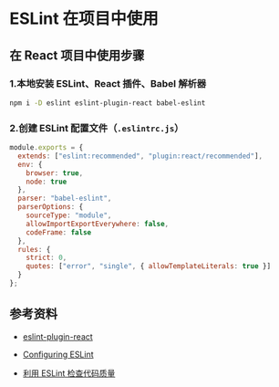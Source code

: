 # ESLint 在项目中使用

## 在 React 项目中使用步骤

### 1.本地安装 ESLint、React 插件、Babel 解析器

```bash
npm i -D eslint eslint-plugin-react babel-eslint
```

### 2.创建 ESLint 配置文件（`.eslintrc.js`）

```js
module.exports = {
  extends: ["eslint:recommended", "plugin:react/recommended"],
  env: {
    browser: true,
    node: true
  },
  parser: "babel-eslint",
  parserOptions: {
    sourceType: "module",
    allowImportExportEverywhere: false,
    codeFrame: false
  },
  rules: {
    strict: 0,
    quotes: ["error", "single", { allowTemplateLiterals: true }]
  }
};
```

## 参考资料

* [eslint-plugin-react](https://github.com/yannickcr/eslint-plugin-react)

* [Configuring ESLint](http://eslint.cn/docs/user-guide/configuring)

* [利用 ESLint 检查代码质量](http://morning.work/page/maintainable-nodejs/getting-started-with-eslint.html)
